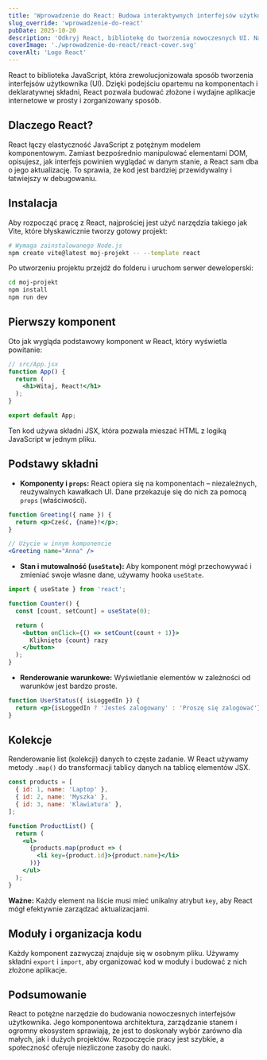 ```yaml
---
title: 'Wprowadzenie do React: Budowa interaktywnych interfejsów użytkownika'
slug_override: 'wprowadzenie-do-react'
pubDate: 2025-10-20
description: 'Odkryj React, bibliotekę do tworzenia nowoczesnych UI. Naucz się, jak budować komponenty, zarządzać stanem i renderować dynamiczne listy.'
coverImage: './wprowadzenie-do-react/react-cover.svg'
coverAlt: 'Logo React'
---
```


React to biblioteka JavaScript, która zrewolucjonizowała sposób tworzenia interfejsów użytkownika (UI). Dzięki podejściu opartemu na komponentach i deklaratywnej składni, React pozwala budować złożone i wydajne aplikacje internetowe w prosty i zorganizowany sposób.

## Dlaczego React?

React łączy elastyczność JavaScript z potężnym modelem komponentowym. Zamiast bezpośrednio manipulować elementami DOM, opisujesz, jak interfejs powinien wyglądać w danym stanie, a React sam dba o jego aktualizację. To sprawia, że kod jest bardziej przewidywalny i łatwiejszy w debugowaniu.

## Instalacja

Aby rozpocząć pracę z React, najprościej jest użyć narzędzia takiego jak Vite, które błyskawicznie tworzy gotowy projekt:

```bash
# Wymaga zainstalowanego Node.js
npm create vite@latest moj-projekt -- --template react
```

Po utworzeniu projektu przejdź do folderu i uruchom serwer deweloperski:

```bash
cd moj-projekt
npm install
npm run dev
```

## Pierwszy komponent

Oto jak wygląda podstawowy komponent w React, który wyświetla powitanie:

```jsx
// src/App.jsx
function App() {
  return (
    <h1>Witaj, React!</h1>
  );
}

export default App;
```

Ten kod używa składni JSX, która pozwala mieszać HTML z logiką JavaScript w jednym pliku.

## Podstawy składni

- **Komponenty i `props`:** React opiera się na komponentach – niezależnych, reużywalnych kawałkach UI. Dane przekazuje się do nich za pomocą `props` (właściwości).

```jsx
function Greeting({ name }) {
  return <p>Cześć, {name}!</p>;
}

// Użycie w innym komponencie
<Greeting name="Anna" />
```

- **Stan i mutowalność (`useState`):** Aby komponent mógł przechowywać i zmieniać swoje własne dane, używamy hooka `useState`.

```jsx
import { useState } from 'react';

function Counter() {
  const [count, setCount] = useState(0);

  return (
    <button onClick={() => setCount(count + 1)}>
      Kliknięto {count} razy
    </button>
  );
}
```

- **Renderowanie warunkowe:** Wyświetlanie elementów w zależności od warunków jest bardzo proste.

```jsx
function UserStatus({ isLoggedIn }) {
  return <p>{isLoggedIn ? 'Jesteś zalogowany' : 'Proszę się zalogować'}</p>;
}
```

## Kolekcje

Renderowanie list (kolekcji) danych to częste zadanie. W React używamy metody `.map()` do transformacji tablicy danych na tablicę elementów JSX.

```jsx
const products = [
  { id: 1, name: 'Laptop' },
  { id: 2, name: 'Myszka' },
  { id: 3, name: 'Klawiatura' },
];

function ProductList() {
  return (
    <ul>
      {products.map(product => (
        <li key={product.id}>{product.name}</li>
      ))}
    </ul>
  );
}
```
**Ważne:** Każdy element na liście musi mieć unikalny atrybut `key`, aby React mógł efektywnie zarządzać aktualizacjami.

## Moduły i organizacja kodu

Każdy komponent zazwyczaj znajduje się w osobnym pliku. Używamy składni `export` i `import`, aby organizować kod w moduły i budować z nich złożone aplikacje.

## Podsumowanie

React to potężne narzędzie do budowania nowoczesnych interfejsów użytkownika. Jego komponentowa architektura, zarządzanie stanem i ogromny ekosystem sprawiają, że jest to doskonały wybór zarówno dla małych, jak i dużych projektów. Rozpoczęcie pracy jest szybkie, a społeczność oferuje niezliczone zasoby do nauki.
